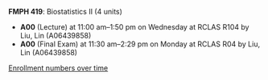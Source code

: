 **FMPH 419**: Biostatistics II (4 units)

- **A00** (Lecture) at 11:00 am–1:50 pm on Wednesday at RCLAS R104 by Liu, Lin (A06439858)
- **A00** (Final Exam) at 11:30 am–2:29 pm on Monday at RCLAS R04 by Liu, Lin (A06439858)

[Enrollment numbers over time](./FMPH419.tsv)

